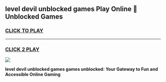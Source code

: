 
## level devil unblocked games Play Online 👋 Unblocked Games
<h3>
<a href="https://premium.freeplayer.one?title=level_devil_unblocked_games&ref=19F">CLICK TO PLAY</a></h3>
<hr>

<h3>
<a href="https://premium.freeplayer.one?title=level_devil_unblocked_games&ref=19F">CLICK 2 PLAY</a>
  
</h3>

<a href="https://premium.freeplayer.one?title=level_devil_unblocked_games&ref=19F"><img src="https://clearcache.store/games.png"></a>


**level devil unblocked games games unblocked: Your Gateway to Fun and Accessible Online Gaming**

